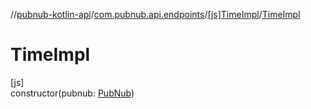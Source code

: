 //[pubnub-kotlin-api](../../../index.md)/[com.pubnub.api.endpoints](../index.md)/[[js]TimeImpl](index.md)/[TimeImpl](-time-impl.md)

# TimeImpl

[js]\
constructor(pubnub: [PubNub](../../[root]/-pub-nub/index.md))
